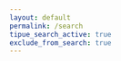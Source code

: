 ```yaml
---
layout: default
permalink: /search
tipue_search_active: true
exclude_from_search: true
---
```



<div id="tipue_search_content"></div>

<script>
$(document).ready(function() {
  $('#tipue_search_input').tipuesearch({
    showURL:false,
    wholeWords:false,
    show:10000
  });
});
</script>